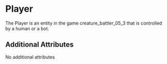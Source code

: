 # Player

The Player is an entity in the game creature_battler_05_3 that is controlled by a human or a bot. 

## Additional Attributes

No additional attributes